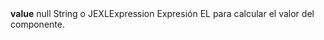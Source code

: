 <tr>
    <td><strong>value</strong></td>
    <td>null</td>
    <td>String o JEXLExpression</td>
    <td>Expresión EL para calcular el valor del componente.</td>
</tr>